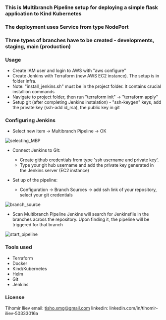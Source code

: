 ### This is Multibranch Pipeline setup for deploying a simple flask application to Kind Kubernetes
### The deployment uses Service from type NodePort
### Three types of branches have to be created - developments, staging, main (production)

### Usage
  - Create IAM user and login to AWS with "aws configure" 
  - Create Jenkins with Terraform (new AWS EC2 instance). The setup is in folder infra. 
  - Note: "install_jenkins.sh" must be in the project folder. It contains crucial installion commands  
  - Navigate to project folder, then run "terraform init" -> "terraform apply"
  - Setup git (after completing Jenkins instalation) - "ssh-keygen" keys, add the private key (ssh-add id_rsa), the public key in git

### Configuring Jenkins

 - Select new item -> Multibranch Pipeline -> OK

![selecting_MBP](https://user-images.githubusercontent.com/44411127/215773175-bf94c4d3-f0c4-436c-a76a-4d9cd6f22b6d.PNG)

 - Connect Jenkins to Git:
 	- Create github credentials from type 'ssh username and private key'. 
	- Type your git hub username and add the private key generated in the Jenkins server (EC2 instance)

 - Set up of the pipeline:
 	- Configuration -> Branch Sources -> add ssh link of your repository, select your git credentials

![branch_source](https://user-images.githubusercontent.com/44411127/215773250-34684296-b772-461e-9146-72ff6b6c071d.PNG)

 - Scan Multibranch Pipeline 
	Jenkins will search for Jenkinsfile in the branches across the repository. Upon finding it, the pipeline will be triggered for that branch 

![start_pipeline](https://user-images.githubusercontent.com/44411127/215773339-6515c136-3988-4189-93fc-ac98dac3c1fd.PNG)
 

### Tools used
  - Terraform
  - Docker 
  - Kind/Kubernetes
  - Helm
  - Git
  - Jenkins

### License
  Tihomir Iliev
  email: tisho.xmg@gmail.com
  linkedin: linkedin.com/in/tihomir-iliev-50333016a
  

